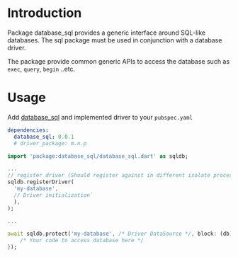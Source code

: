 # Introduction

Package database_sql provides a generic interface around SQL-like databases. The sql package must be used in conjunction with
a database driver.

The package provide common generic APIs to access the database such as `exec`, `query`, `begin` ..etc.

# Usage
Add [database_sql](https://pub.dev/packages/database_sql) and implemented driver to your `pubspec.yaml`
```yaml
dependencies:
  database_sql: 0.0.1
  # driver_package: m.n.p
```

```dart
import 'package:database_sql/database_sql.dart' as sqldb;

...
// register driver (Should register against in different isolate process)
sqldb.registerDriver(
  'my-database',
  // Driver initialization`
  ),
);

...

await sqldb.protect('my-database', /* Driver DataSource */, block: (db) async {
    /* Your code to access database here */
});
```